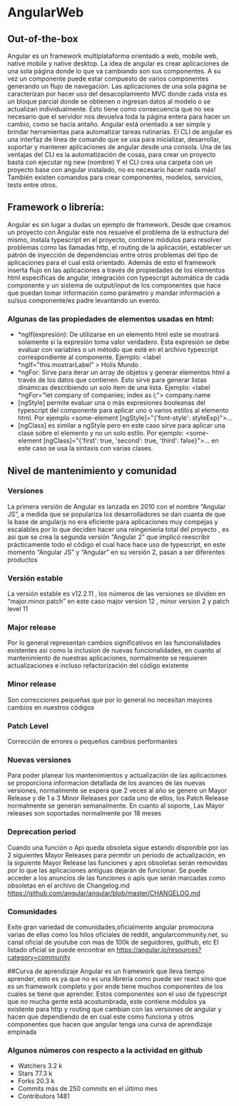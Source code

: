 # AngularWeb
## Out-of-the-box
Angular es un framework multiplataforma orientado a web, mobile web, native mobile y native desktop. La idea de angular es crear aplicaciones de una sola página donde lo que va cambiando son sus componentes. A su vez un componente puede estar compuesto de varios componentes generando un flujo de navegación.
Las aplicaciones de una sola página se caracterizan por hacer uso del desacoplamiento MVC donde cada vista es un bloque parcial donde se obtienen o ingresan datos al modelo o se actualizan individualmente. Esto tiene como consecuencia que no sea necesario que el servidor nos devuelva toda la página entera para hacer un cambio, como se hacía antaño.
Angular está orientado a ser simple y brindar herramientas para automatizar tareas rutinarias.
El CLI de angular es una interfaz de línea de comando que se usa para inicializar, desarrollar, soportar y mantener aplicaciones de angular desde una consola.
Una de las ventajas del CLI es la automatización de cosas, para crear un proyecto basta con ejecutar
ng new (nombre)
Y el CLI crea una carpeta con un proyecto base con angular instalado, no es necesario hacer nada más! También existen comandos para crear componentes, modelos, servicios, tests entre otros.



## Framework o librería:
Angular es sin lugar a dudas un ejemplo de framework. Desde que creamos un proyecto con Angular este nos resuelve el problema de la estructura del mismo, instala typescript en el proyecto, contiene módulos para resolver problemas como las llamadas http, el routing de la aplicación, establecer un patrón de inyección de dependencias entre otros problemas del tipo de aplicaciones para el cual está orientado. 
Además de esto el framework inserta flujo en las aplicaciones a través de propiedades de los elementos html específicas de angular, integración con typescript automática de cada componente y un sistema de output/input de los componentes que hace que puedan tomar información como parámetro y mandar información a su/sus componente/es padre levantando un evento. 
### Algunas de las propiedades de elementos usadas en html:
- *ngIf(expresión): De utilizarse en un elemento html este se mostrará solamente si la expresión toma valor verdadero. Esta expresión se debe evaluar con variables o un método que esté en el archivo typescript correspondiente al componente. Ejemplo: <label *ngIf=”this.mostrarLabel” > Holis Mundo </label>.
- *ngFor: Sirve para iterar un array de objetos y generar elementos html a través de los datos que contienen. Esto sirve para generar listas dinámicas describiendo un solo ítem de una lista. Ejemplo: <label *ngFor="let company of companies; index as i;"> company.name </label>
- [ngStyle] permite evaluar una o más expresiones booleanas del typescript del componente para aplicar uno o varios estilos al elemento html. Por ejemplo <some-element [ngStyle]="{'font-style': styleExp}">...</some-element>
- [ngClass] es similar a ngStyle pero en este caso sirve para aplicar una clase sobre el elemento y no un solo estilo. Por ejemplo: <some-element [ngClass]="{'first': true, 'second': true, 'third': false}">...</some-element> en este caso se usa la sintaxis  con varias clases.


## Nivel de mantenimiento y comunidad
### Versiones 
La primera versión de Angular es lanzada en 2010 con el nombre “Angular JS”, a medida que se populariza los desarrolladores se dan cuanta de que la base de angularjs no era eficiente para aplicaciones muy compejas y escalables por lo que deciden hacer una reingenieria total del proyecto , es asi que se crea la segunda versión “Angular 2” que implicó reescribir prácticamente todo el código el cual hace hace uso de typescript, en este momento “Angular JS” y “Angular” en su versión 2, pasan a ser diferentes productos     

### Versión estable
La versión estable es v12.2.11 , los números de las versiones se dividen en “major.minor.patch” en este caso major version 12 , minor version 2 y patch level 11

### Major release  
Por lo general representan cambios significativos en las funcionalidades existentes asi como la inclusion de nuevas funcionalidades, en cuanto al mantenimiento de nuestras aplicaciones, normalmente se requieren actualizaciones e incluso refactorización del código existente 

### Minor release 
Son correcciones pequeñas que por lo general no necesitan mayores cambios en nuestros códigos

### Patch Level
Corrección de errores o pequeños cambios performantes

### Nuevas versiones
Para poder planear los mantenimientos y actualización de las aplicaciones se proporciona informacion detallada de los avances de las nuevas versiones, normalmente se espera que 2 veces al año se genere un Mayor Release y de 1 a 3 Minor Releases por cada uno de ellos, los Patch Release normalmente se generan semanalmente. 
En cuanto al soporte, Las Mayor releases son soportadas normalmente por 18 meses 

### Deprecation period
Cuando una función o Api queda obsoleta sigue estando disponible por las 2 siguientes Mayor Releases para permitir un periodo de actualización, en la siguiente Mayor Release las funciones y apis obsoletas serán removidas por lo que las aplicaciones antiguas dejarán de funcionar. Se puede acceder a los anuncios de las funciones o apis que serán marcadas como obsoletas en el archivo de Changelog.md https://github.com/angular/angular/blob/master/CHANGELOG.md

### Comunidades
Exite gran variedad de comunidades,oficialmente angular promociona varias de ellas como los hilos oficiales de reddit, angularcommunity.net, su canal oficial de youtube con mas de 100k de seguidores, guithub, etc 
El listado oficial se puede encontrar en https://angular.io/resources?category=community

##Curva de aprendizaje
Angular es un framework que lleva tiempo aprender, esto es ya que no es una librería como puede ser react sino que es un framework completo y por ende tiene muchos componentes de los cuales se tiene que aprender. Estos componentes son el uso de typescript que no mucha gente está acostumbrada, este contiene módulos ya existente para http y routing que cambian con las versiones de angular y hacen que dependiendo de en cual este como funciona y otros componentes que hacen que angular tenga una curva de aprendizaje empinada

### Algunos números con respecto a la actividad en github
* Watchers 3.2 k
* Stars 77.3 k
* Forks 20.3 k
* Commits más de 250 commits en el último mes 
* Contributors 1481
